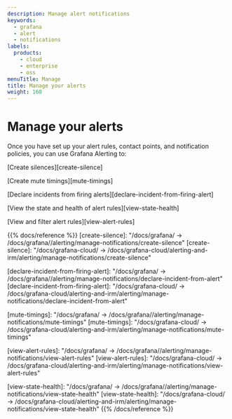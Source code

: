 ```yaml
---
description: Manage alert notifications
keywords:
  - grafana
  - alert
  - notifications
labels:
  products:
    - cloud
    - enterprise
    - oss
menuTitle: Manage
title: Manage your alerts
weight: 160
---
```


# Manage your alerts

Once you have set up your alert rules, contact points, and notification policies, you can use Grafana Alerting to:

[Create silences][create-silence]

[Create mute timings][mute-timings]

[Declare incidents from firing alerts][declare-incident-from-firing-alert]

[View the state and health of alert rules][view-state-health]

[View and filter alert rules][view-alert-rules]

{{% docs/reference %}}
[create-silence]: "/docs/grafana/ -> /docs/grafana/<GRAFANA VERSION>/alerting/manage-notifications/create-silence"
[create-silence]: "/docs/grafana-cloud/ -> /docs/grafana-cloud/alerting-and-irm/alerting/manage-notifications/create-silence"

[declare-incident-from-firing-alert]: "/docs/grafana/ -> /docs/grafana/<GRAFANA VERSION>/alerting/manage-notifications/declare-incident-from-alert"
[declare-incident-from-firing-alert]: "/docs/grafana-cloud/ -> /docs/grafana-cloud/alerting-and-irm/alerting/manage-notifications/declare-incident-from-alert"

[mute-timings]: "/docs/grafana/ -> /docs/grafana/<GRAFANA VERSION>/alerting/manage-notifications/mute-timings"
[mute-timings]: "/docs/grafana-cloud/ -> /docs/grafana-cloud/alerting-and-irm/alerting/manage-notifications/mute-timings"

[view-alert-rules]: "/docs/grafana/ -> /docs/grafana/<GRAFANA VERSION>/alerting/manage-notifications/view-alert-rules"
[view-alert-rules]: "/docs/grafana-cloud/ -> /docs/grafana-cloud/alerting-and-irm/alerting/manage-notifications/view-alert-rules"

[view-state-health]: "/docs/grafana/ -> /docs/grafana/<GRAFANA VERSION>/alerting/manage-notifications/view-state-health"
[view-state-health]: "/docs/grafana-cloud/ -> /docs/grafana-cloud/alerting-and-irm/alerting/manage-notifications/view-state-health"
{{% /docs/reference %}}
